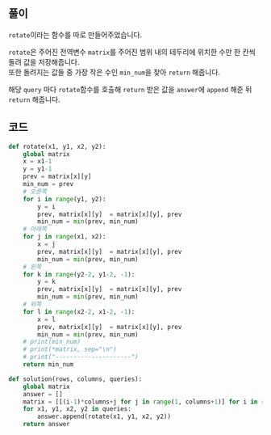 ## 풀이

`rotate`이라는 함수를 따로 만들어주었습니다.

`rotate`은 주어진 전역변수 `matrix`를 주어진 범위 내의 테두리에 위치한 수만 한 칸씩 돌려 값을 저장해줍니다.  
또한 돌려지는 값들 중 가장 작은 수인 `min_num`을 찾아 `return` 해줍니다.

해당 `query` 마다 `rotate`함수를 호출해 `return` 받은 값을 `answer`에 `append` 해준 뒤 `return` 해줍니다.

## 코드

```python
def rotate(x1, y1, x2, y2):
    global matrix
    x = x1-1
    y = y1-1
    prev = matrix[x][y]
    min_num = prev
    # 오른쪽
    for i in range(y1, y2):
        y = i
        prev, matrix[x][y]  = matrix[x][y], prev
        min_num = min(prev, min_num)
    # 아래쪽
    for j in range(x1, x2):
        x = j
        prev, matrix[x][y]  = matrix[x][y], prev
        min_num = min(prev, min_num)
    # 왼쪽
    for k in range(y2-2, y1-2, -1):
        y = k
        prev, matrix[x][y]  = matrix[x][y], prev
        min_num = min(prev, min_num)
    # 위쪽
    for l in range(x2-2, x1-2, -1):
        x = l
        prev, matrix[x][y]  = matrix[x][y], prev
        min_num = min(prev, min_num)
    # print(min_num)
    # print(*matrix, sep="\n")
    # print("---------------------")
    return min_num

def solution(rows, columns, queries):
    global matrix
    answer = []
    matrix = [[(i-1)*columns+j for j in range(1, columns+1)] for i in range(1, rows+1)]
    for x1, y1, x2, y2 in queries:
        answer.append(rotate(x1, y1, x2, y2))
    return answer
```
